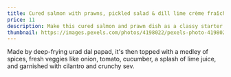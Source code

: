 ```yaml
---
title: Cured salmon with prawns, pickled salad & dill lime crème fraîche
price: 11
description: Make this cured salmon and prawn dish as a classy starter for a dinner party.
thumbnail: https://images.pexels.com/photos/4198022/pexels-photo-4198022.jpeg?auto=compress&cs=tinysrgb&w=1260&h=750&dpr=1
---
```

Made by deep-frying urad dal papad, it's then topped with a medley of spices, fresh veggies like onion, tomato, cucumber, a splash of lime juice, and garnished with cilantro and crunchy sev.
